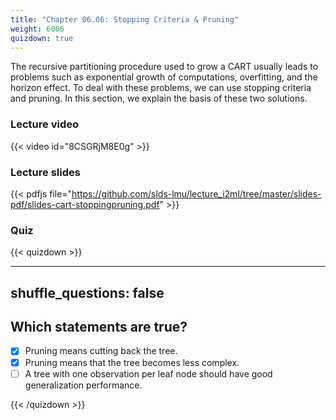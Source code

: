 ```yaml
---
title: "Chapter 06.06: Stopping Criteria & Pruning"
weight: 6006
quizdown: true
---
```

The recursive partitioning procedure used to grow a CART usually leads to problems such as exponential growth of computations, overfitting, and the horizon effect. To deal with these problems, we can use stopping criteria and pruning. In this section, we explain the basis of these two solutions.

<!--more-->

### Lecture video

{{< video id="8CSGRjM8E0g" >}}

### Lecture slides

{{< pdfjs file="https://github.com/slds-lmu/lecture_i2ml/tree/master/slides-pdf/slides-cart-stoppingpruning.pdf" >}}

### Quiz

{{< quizdown >}}

---
shuffle_questions: false
---

## Which statements are true? 

- [x] Pruning means cutting back the tree.
- [x] Pruning means that the tree becomes less complex.
- [ ] A tree with one observation per leaf node should have good generalization performance.

{{< /quizdown >}}
